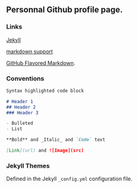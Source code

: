 ## Personnal Github profile page.


### Links

[Jekyll](https://jekyllrb.com/)

[markdown support](https://docs.github.com/categories/github-pages-basics/)

[GitHub Flavored Markdown](https://guides.github.com/features/mastering-markdown/).


### Conventions

```markdown
Syntax highlighted code block

# Header 1
## Header 2
### Header 3

- Bulleted
- List

**Bold** and _Italic_ and `Code` text

[Link](url) and ![Image](src)
```

### Jekyll Themes

Defined in the Jekyll `_config.yml` configuration file.

